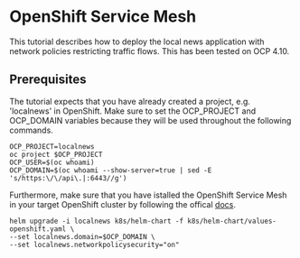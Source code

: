 # OpenShift Service Mesh
This tutorial describes how to deploy the local news application with network policies restricting traffic flows. This has been tested on OCP 4.10.

## Prerequisites 
The tutorial expects that you have already created a project, e.g. 'localnews' in OpenShift. Make sure to set the OCP_PROJECT and OCP_DOMAIN variables because they will be used throughout the following commands.

    OCP_PROJECT=localnews
    oc project $OCP_PROJECT
    OCP_USER=$(oc whoami)
    OCP_DOMAIN=$(oc whoami --show-server=true | sed -E 's/https:\/\/api\.|:6443//g')
    
Furthermore, make sure that you have istalled the OpenShift Service Mesh in your target OpenShift cluster by following the offical [docs](https://docs.openshift.com/container-platform/4.11/service_mesh/v2x/installing-ossm.html). 
    
    helm upgrade -i localnews k8s/helm-chart -f k8s/helm-chart/values-openshift.yaml \
    --set localnews.domain=$OCP_DOMAIN \
    --set localnews.networkpolicysecurity="on"
    


